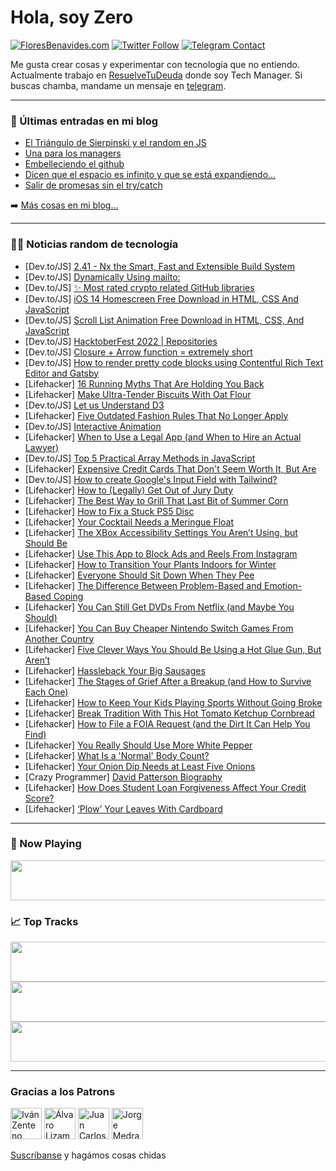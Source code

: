# Hola, soy Zero

[![FloresBenavides.com](https://img.shields.io/website?down_message=oops&label=MiBlog&style=for-the-badge&up_message=online&url=https%3A%2F%2Ffloresbenavides.com)](https://floresbenavides.com) [![Twitter Follow](https://img.shields.io/twitter/follow/ZeroDragon?color=%231DA1F2&label=Follow&logo=twitter&logoColor=ffffff&style=for-the-badge)](https://twitter.com/zerodragon) [![Telegram Contact](https://img.shields.io/badge/escr%C3%ADbeme-ZeroDragon-%2326A5E4?style=for-the-badge&logo=telegram)](https://t.me/zerodragon)

Me gusta crear cosas y experimentar con tecnología que no entiendo.
Actualmente trabajo en [ResuelveTuDeuda](http://github.com/resuelve) donde soy Tech Manager.
Si buscas chamba, mandame un mensaje en [telegram](https://t.me/zerodragon).

---

### 📕 Últimas entradas en mi blog
<!-- BLOG-POST-LIST:START -->
- [El Triángulo de Sierpinski y el random en JS](https://floresbenavides.com/el-triangulo-de-sierpinski-y-el-random-en-js/)
- [Una para los managers](https://floresbenavides.com/una-para-los-managers/)
- [Embelleciendo el github](https://floresbenavides.com/embelleciendo-el-github/)
- [Dicen que el espacio es infinito y que se está expandiendo…](https://floresbenavides.com/dicen-que-el-espacio-es-infinito-y-que-se-esta-expandiendo/)
- [Salir de promesas sin el try/catch](https://floresbenavides.com/salir-de-promesas-sin-el-try-catch/)
<!-- BLOG-POST-LIST:END -->

➡️ [Más cosas en mi blog...](https://floresbenavides.com)

---

### 👨‍💻 Noticias random de tecnología
<!-- TECH-POSTS:START -->
- [Dev.to/JS] [2.41 - Nx the Smart, Fast and Extensible Build System](https://dev.to/codingcatdev/241-nx-the-smart-fast-and-extensible-build-system-5gn0)
- [Dev.to/JS] [Dynamically Using mailto:](https://dev.to/etcroot/dynamically-using-mailto-788)
- [Dev.to/JS] [✨ Most rated crypto related GitHub libraries](https://dev.to/cryptonite/most-rated-crypto-related-github-libraries-5f9g)
- [Dev.to/JS] [iOS 14 Homescreen Free Download in HTML, CSS And JavaScript](https://dev.to/zubairkhokhar/ios-14-homescreen-free-download-in-html-css-and-javascript-28n9)
- [Dev.to/JS] [Scroll List Animation Free Download in HTML, CSS, And JavaScript](https://dev.to/zubairkhokhar/scroll-list-animation-free-download-in-html-css-and-javascript-1ep5)
- [Dev.to/JS] [HacktoberFest 2022 | Repositories](https://dev.to/kavyanshpandey/hacktoberfest-2022-repositories-5bb)
- [Dev.to/JS] [Closure + Arrow function = extremely short](https://dev.to/kaziusan/closure-arrow-function-extremely-short-2dhf)
- [Dev.to/JS] [How to render pretty code blocks using Contentful Rich Text Editor and Gatsby](https://dev.to/miguelcrespo/how-to-render-pretty-code-blocks-using-contentful-rich-text-editor-and-gatsby-46a5)
- [Lifehacker] [16 Running Myths That Are Holding You Back](https://lifehacker.com/16-running-myths-that-are-holding-you-back-1849588159)
- [Lifehacker] [Make Ultra-Tender Biscuits With Oat Flour](https://lifehacker.com/make-ultra-tender-biscuits-with-oat-flour-1849592254)
- [Dev.to/JS] [Let us Understand D3](https://dev.to/modgil_23/let-us-understand-d3-4dk1)
- [Lifehacker] [Five Outdated Fashion Rules That No Longer Apply](https://lifehacker.com/five-outdated-fashion-rules-that-no-longer-apply-1849592534)
- [Dev.to/JS] [Interactive Animation](https://dev.to/zimlearn/interactive-animation-4n48)
- [Lifehacker] [When to Use a Legal App &lpar;and When to Hire an Actual Lawyer&rpar;](https://lifehacker.com/when-to-use-a-legal-app-and-when-to-hire-an-actual-law-1849591329)
- [Dev.to/JS] [Top 5 Practical Array Methods in JavaScript](https://dev.to/yukio1o5/top-5-practical-array-methods-in-javascript-4jnm)
- [Lifehacker] [Expensive Credit Cards That Don&#39;t Seem Worth It, But Are](https://lifehacker.com/expensive-credit-cards-that-dont-seem-worth-it-but-are-1849586219)
- [Dev.to/JS] [How to create Google&#39;s Input Field with Tailwind?](https://dev.to/gabrielmlinassi/how-to-create-googles-input-field-with-tailwind-3io5)
- [Lifehacker] [How to &lpar;Legally&rpar; Get Out of Jury Duty](https://lifehacker.com/how-to-legally-get-out-of-jury-duty-1849591704)
- [Lifehacker] [The Best Way to Grill That Last Bit of Summer Corn](https://lifehacker.com/the-best-way-to-grill-that-last-bit-of-summer-corn-1849591851)
- [Lifehacker] [How to Fix a Stuck PS5 Disc](https://lifehacker.com/how-to-fix-a-stuck-ps5-disc-1849590991)
- [Lifehacker] [Your Cocktail Needs a Meringue Float](https://lifehacker.com/your-cocktail-needs-a-meringue-float-1849591308)
- [Lifehacker] [The XBox Accessibility Settings You Aren’t Using, but Should Be](https://lifehacker.com/the-xbox-accessibility-settings-you-aren-t-using-but-s-1849589902)
- [Lifehacker] [Use This App to Block Ads and Reels From Instagram](https://lifehacker.com/use-this-app-to-block-ads-and-reels-from-instagram-1849586357)
- [Lifehacker] [How to Transition Your Plants Indoors for Winter](https://lifehacker.com/how-to-transition-your-plants-indoors-for-winter-1849589228)
- [Lifehacker] [Everyone Should Sit Down When They Pee](https://lifehacker.com/everyone-should-sit-down-when-they-pee-1849587707)
- [Lifehacker] [The Difference Between Problem-Based and Emotion-Based Coping](https://lifehacker.com/the-difference-between-problem-based-and-emotion-based-1849587690)
- [Lifehacker] [You Can Still Get DVDs From Netflix &lpar;and Maybe You Should&rpar;](https://lifehacker.com/you-can-still-get-dvds-from-netflix-and-maybe-you-shou-1849586365)
- [Lifehacker] [You Can Buy Cheaper Nintendo Switch Games From Another Country](https://lifehacker.com/you-can-buy-cheaper-nintendo-switch-games-from-another-1849588044)
- [Lifehacker] [Five Clever Ways You Should Be Using a Hot Glue Gun, But Aren’t](https://lifehacker.com/five-clever-ways-you-should-be-using-a-hot-glue-gun-bu-1849583389)
- [Lifehacker] [Hassleback Your Big Sausages](https://lifehacker.com/hassleback-your-big-sausages-1849587781)
- [Lifehacker] [The Stages of Grief After a Breakup &lpar;and How to Survive Each One&rpar;](https://lifehacker.com/the-stages-of-grief-after-a-breakup-and-how-to-survive-1849586927)
- [Lifehacker] [How to Keep Your Kids Playing Sports Without Going Broke](https://lifehacker.com/how-to-keep-your-kids-playing-sports-without-going-brok-1849586177)
- [Lifehacker] [Break Tradition With This Hot Tomato Ketchup Cornbread](https://lifehacker.com/break-tradition-with-this-hot-tomato-ketchup-cornbread-1849587437)
- [Lifehacker] [How to File a FOIA Request &lpar;and the Dirt It Can Help You Find&rpar;](https://lifehacker.com/how-to-file-a-foia-request-and-the-dirt-it-can-help-yo-1849586091)
- [Lifehacker] [You Really Should Use More White Pepper](https://lifehacker.com/you-really-should-use-more-white-pepper-1849587399)
- [Lifehacker] [What Is a &#39;Normal&#39; Body Count?](https://lifehacker.com/what-is-a-normal-body-count-1849586649)
- [Lifehacker] [Your Onion Dip Needs at Least Five Onions](https://lifehacker.com/your-onion-dip-needs-at-least-five-onions-1849586590)
- [Crazy Programmer] [David Patterson Biography](https://www.thecrazyprogrammer.com/2022/09/david-patterson-biography.html)
- [Lifehacker] [How Does Student Loan Forgiveness Affect Your Credit Score?](https://lifehacker.com/how-does-student-loan-forgiveness-affect-your-credit-sc-1849586487)
- [Lifehacker] [‘Plow’ Your Leaves With Cardboard](https://lifehacker.com/plow-your-leaves-with-cardboard-1849586080)<!-- TECH-POSTS:END -->

---

### 🎵 Now Playing
<a href="https://spotify-now-playing-dun.vercel.app/now-playing?open"><img src="https://spotify-now-playing-dun.vercel.app/now-playing" width="540" height="64"></a>

### 📈 Top Tracks
<a href="https://spotify-now-playing-dun.vercel.app/top-tracks?i=1&open"><img src="https://spotify-now-playing-dun.vercel.app/top-tracks?i=1" width="540" height="64"></a>
<a href="https://spotify-now-playing-dun.vercel.app/top-tracks?i=2&open"><img src="https://spotify-now-playing-dun.vercel.app/top-tracks?i=2" width="540" height="64"></a>
<a href="https://spotify-now-playing-dun.vercel.app/top-tracks?i=3&open"><img src="https://spotify-now-playing-dun.vercel.app/top-tracks?i=3" width="540" height="64"></a>

---

### Gracias a los Patrons
[<img src="https://avatars.githubusercontent.com/u/243380?v=4" alt="Iván Zenteno" width="50px">](https://github.com/k001) [<img src="https://avatars.githubusercontent.com/u/19955639?v=4" alt="Álvaro Lizama" width="50px">](https://github.com/alvarolizama) [<img src="https://avatars.githubusercontent.com/u/2718753?v=4" alt="Juan Carlos Ruiz" width="50px">](https://github.com/JuanCrg90) [<img src="https://avatars.githubusercontent.com/u/37025?v=4" alt="Jorge Medrano" width="50px">](https://github.com/h1pp1e) 

[Suscríbanse](https://www.patreon.com/zerodragon) y hagámos cosas chidas
